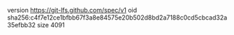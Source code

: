 version https://git-lfs.github.com/spec/v1
oid sha256:c4f7e12ce1bfbb67f3a8e84575e20b502d8bd2a7188c0cd5cbcad32a35efbb32
size 4091
